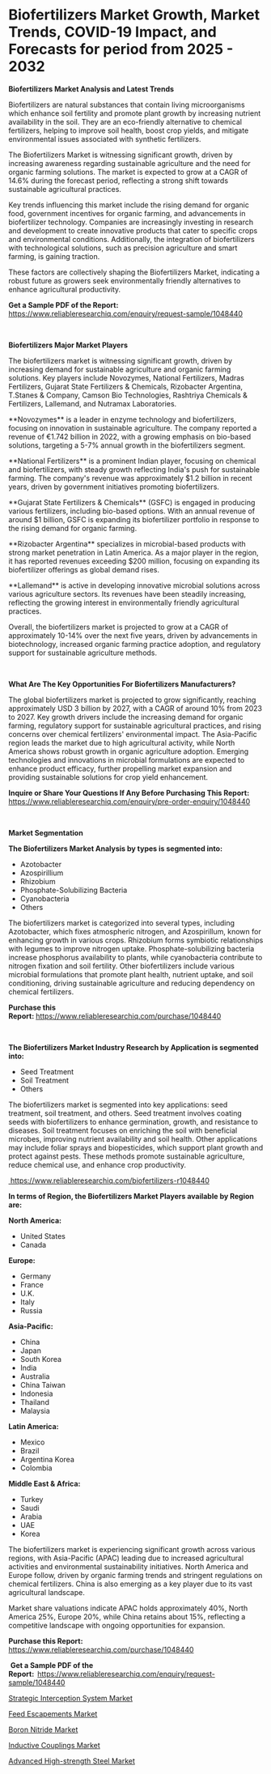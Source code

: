 <p><h1>Biofertilizers Market Growth, Market Trends, COVID-19 Impact, and Forecasts for period from 2025 - 2032</h1></p><p><strong>Biofertilizers Market Analysis and Latest Trends</strong></p>
<p><p>Biofertilizers are natural substances that contain living microorganisms which enhance soil fertility and promote plant growth by increasing nutrient availability in the soil. They are an eco-friendly alternative to chemical fertilizers, helping to improve soil health, boost crop yields, and mitigate environmental issues associated with synthetic fertilizers.</p><p>The Biofertilizers Market is witnessing significant growth, driven by increasing awareness regarding sustainable agriculture and the need for organic farming solutions. The market is expected to grow at a CAGR of 14.6% during the forecast period, reflecting a strong shift towards sustainable agricultural practices. </p><p>Key trends influencing this market include the rising demand for organic food, government incentives for organic farming, and advancements in biofertilizer technology. Companies are increasingly investing in research and development to create innovative products that cater to specific crops and environmental conditions. Additionally, the integration of biofertilizers with technological solutions, such as precision agriculture and smart farming, is gaining traction. </p><p>These factors are collectively shaping the Biofertilizers Market, indicating a robust future as growers seek environmentally friendly alternatives to enhance agricultural productivity.</p></p>
<p><strong>Get a Sample PDF of the Report:&nbsp;</strong> <a href="https://www.reliableresearchiq.com/enquiry/request-sample/1048440?utm_campaign=2333&utm_medium=2&utm_source=Github&utm_content=ia&utm_term=31032025&utm_id=biofertilizers">https://www.reliableresearchiq.com/enquiry/request-sample/1048440</a></p>
<p>&nbsp;</p>
<p><strong>Biofertilizers Major Market Players</strong></p>
<p><p>The biofertilizers market is witnessing significant growth, driven by increasing demand for sustainable agriculture and organic farming solutions. Key players include Novozymes, National Fertilizers, Madras Fertilizers, Gujarat State Fertilizers & Chemicals, Rizobacter Argentina, T.Stanes & Company, Camson Bio Technologies, Rashtriya Chemicals & Fertilizers, Lallemand, and Nutramax Laboratories.</p><p>**Novozymes** is a leader in enzyme technology and biofertilizers, focusing on innovation in sustainable agriculture. The company reported a revenue of €1.742 billion in 2022, with a growing emphasis on bio-based solutions, targeting a 5-7% annual growth in the biofertilizers segment.</p><p>**National Fertilizers** is a prominent Indian player, focusing on chemical and biofertilizers, with steady growth reflecting India's push for sustainable farming. The company's revenue was approximately $1.2 billion in recent years, driven by government initiatives promoting biofertilizers.</p><p>**Gujarat State Fertilizers & Chemicals** (GSFC) is engaged in producing various fertilizers, including bio-based options. With an annual revenue of around $1 billion, GSFC is expanding its biofertilizer portfolio in response to the rising demand for organic farming.</p><p>**Rizobacter Argentina** specializes in microbial-based products with strong market penetration in Latin America. As a major player in the region, it has reported revenues exceeding $200 million, focusing on expanding its biofertilizer offerings as global demand rises.</p><p>**Lallemand** is active in developing innovative microbial solutions across various agriculture sectors. Its revenues have been steadily increasing, reflecting the growing interest in environmentally friendly agricultural practices.</p><p>Overall, the biofertilizers market is projected to grow at a CAGR of approximately 10-14% over the next five years, driven by advancements in biotechnology, increased organic farming practice adoption, and regulatory support for sustainable agriculture methods.</p></p>
<p>&nbsp;</p>
<p><strong>What Are The Key Opportunities For Biofertilizers Manufacturers?</strong></p>
<p><p>The global biofertilizers market is projected to grow significantly, reaching approximately USD 3 billion by 2027, with a CAGR of around 10% from 2023 to 2027. Key growth drivers include the increasing demand for organic farming, regulatory support for sustainable agricultural practices, and rising concerns over chemical fertilizers' environmental impact. The Asia-Pacific region leads the market due to high agricultural activity, while North America shows robust growth in organic agriculture adoption. Emerging technologies and innovations in microbial formulations are expected to enhance product efficacy, further propelling market expansion and providing sustainable solutions for crop yield enhancement.</p></p>
<p><strong>Inquire or Share Your Questions If Any Before Purchasing This Report:</strong> <a href="https://www.reliableresearchiq.com/enquiry/pre-order-enquiry/1048440?utm_campaign=2333&utm_medium=2&utm_source=Github&utm_content=ia&utm_term=31032025&utm_id=biofertilizers">https://www.reliableresearchiq.com/enquiry/pre-order-enquiry/1048440</a></p>
<p>&nbsp;</p>
<p><strong>Market Segmentation</strong></p>
<p><strong>The Biofertilizers Market Analysis by types is segmented into:</strong></p>
<p><ul><li>Azotobacter</li><li>Azospirillium</li><li>Rhizobium</li><li>Phosphate-Solubilizing Bacteria</li><li>Cyanobacteria</li><li>Others</li></ul></p>
<p><p>The biofertilizers market is categorized into several types, including Azotobacter, which fixes atmospheric nitrogen, and Azospirillum, known for enhancing growth in various crops. Rhizobium forms symbiotic relationships with legumes to improve nitrogen uptake. Phosphate-solubilizing bacteria increase phosphorus availability to plants, while cyanobacteria contribute to nitrogen fixation and soil fertility. Other biofertilizers include various microbial formulations that promote plant health, nutrient uptake, and soil conditioning, driving sustainable agriculture and reducing dependency on chemical fertilizers.</p></p>
<p><strong>Purchase this Report:&nbsp;</strong><a href="https://www.reliableresearchiq.com/purchase/1048440?utm_campaign=2333&utm_medium=2&utm_source=Github&utm_content=ia&utm_term=31032025&utm_id=biofertilizers">https://www.reliableresearchiq.com/purchase/1048440</a></p>
<p>&nbsp;</p>
<p><strong>The Biofertilizers Market Industry Research by Application is segmented into:</strong></p>
<p><ul><li>Seed Treatment</li><li>Soil Treatment</li><li>Others</li></ul></p>
<p><p>The biofertilizers market is segmented into key applications: seed treatment, soil treatment, and others. Seed treatment involves coating seeds with biofertilizers to enhance germination, growth, and resistance to diseases. Soil treatment focuses on enriching the soil with beneficial microbes, improving nutrient availability and soil health. Other applications may include foliar sprays and biopesticides, which support plant growth and protect against pests. These methods promote sustainable agriculture, reduce chemical use, and enhance crop productivity.</p></p>
<p><a href="https://www.reliableresearchiq.com/biofertilizers-r1048440?utm_campaign=2333&utm_medium=2&utm_source=Github&utm_content=ia&utm_term=31032025&utm_id=biofertilizers">&nbsp;https://www.reliableresearchiq.com/biofertilizers-r1048440</a></p>
<p><strong>In terms of Region, the Biofertilizers Market Players available by Region are:</strong></p>
<p>
    <p> <strong> North America: </strong>
        <ul>
            <li>United States</li>
            <li>Canada</li>
        </ul>
        </p> 
    <p> <strong> Europe: </strong>
        <ul>
            <li>Germany</li>
            <li>France</li>
            <li>U.K.</li>
            <li>Italy</li>
            <li>Russia</li>
        </ul>
        </p> 
    <p> <strong> Asia-Pacific: </strong>
        <ul>
            <li>China</li>
            <li>Japan</li>
            <li>South Korea</li>
            <li>India</li>
            <li>Australia</li>
            <li>China Taiwan</li>
            <li>Indonesia</li>
            <li>Thailand</li>
            <li>Malaysia</li>
        </ul>
        </p> 
    <p> <strong> Latin America: </strong>
        <ul>
            <li>Mexico</li>
            <li>Brazil</li>
            <li>Argentina Korea</li>
            <li>Colombia</li>
        </ul>
        </p> 
    <p> <strong> Middle East & Africa: </strong>
        <ul>
            <li>Turkey</li>
            <li>Saudi</li>
            <li>Arabia</li>
            <li>UAE</li>
            <li>Korea</li>
        </ul>
    </p>
    </p>
<p><p>The biofertilizers market is experiencing significant growth across various regions, with Asia-Pacific (APAC) leading due to increased agricultural activities and environmental sustainability initiatives. North America and Europe follow, driven by organic farming trends and stringent regulations on chemical fertilizers. China is also emerging as a key player due to its vast agricultural landscape. </p><p>Market share valuations indicate APAC holds approximately 40%, North America 25%, Europe 20%, while China retains about 15%, reflecting a competitive landscape with ongoing opportunities for expansion.</p></p>
<p><strong>Purchase this Report: </strong><a href="https://www.reliableresearchiq.com/purchase/1048440?utm_campaign=2333&utm_medium=2&utm_source=Github&utm_content=ia&utm_term=31032025&utm_id=biofertilizers">https://www.reliableresearchiq.com/purchase/1048440</a></p>
<p>&nbsp;<strong>Get a Sample PDF of the Report:&nbsp;&nbsp;</strong><a href="https://www.reliableresearchiq.com/enquiry/request-sample/1048440?utm_campaign=2333&utm_medium=2&utm_source=Github&utm_content=ia&utm_term=31032025&utm_id=biofertilizers">https://www.reliableresearchiq.com/enquiry/request-sample/1048440</a></p>
<p><strong></strong></p>
<p><p><a href="https://www.linkedin.com/pulse/key-trends-growth-drivers-strategic-interception-system-market-27lcc?utm_campaign=2333&utm_medium=2&utm_source=Github&utm_content=ia&utm_term=31032025&utm_id=biofertilizers">Strategic Interception System Market</a></p><p><a href="https://www.linkedin.com/pulse/assessing-impact-recent-trends-feed-escapements-market-influence-ncjuc?utm_campaign=2333&utm_medium=2&utm_source=Github&utm_content=ia&utm_term=31032025&utm_id=biofertilizers">Feed Escapements Market</a></p><p><a href="https://github.com/bawksmaedamu/Market-Research-Report-List-1/blob/main/boron-nitride-market.md?utm_campaign=2333&utm_medium=2&utm_source=Github&utm_content=ia&utm_term=31032025&utm_id=biofertilizers">Boron Nitride Market</a></p><p><a href="https://www.linkedin.com/pulse/impressive-global-inductive-couplings-market-size-set-js2xc?utm_campaign=2333&utm_medium=2&utm_source=Github&utm_content=ia&utm_term=31032025&utm_id=biofertilizers">Inductive Couplings Market</a></p><p><a href="https://github.com/agemakisel4b/Market-Research-Report-List-1/blob/main/advanced-high-strength-steel-market.md?utm_campaign=2333&utm_medium=2&utm_source=Github&utm_content=ia&utm_term=31032025&utm_id=biofertilizers">Advanced High-strength Steel Market</a></p></p>
